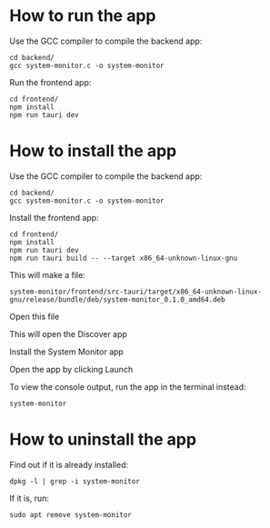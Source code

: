 # How to run the app

Use the GCC compiler to compile the backend app:
```
cd backend/
gcc system-monitor.c -o system-monitor
```

Run the frontend app:
```
cd frontend/
npm install
npm run tauri dev
```

# How to install the app

Use the GCC compiler to compile the backend app:
```
cd backend/
gcc system-monitor.c -o system-monitor
```

Install the frontend app:
```
cd frontend/
npm install
npm run tauri dev
npm run tauri build -- --target x86_64-unknown-linux-gnu
```

This will make a file:
```
system-monitor/frontend/src-tauri/target/x86_64-unknown-linux-gnu/release/bundle/deb/system-monitor_0.1.0_amd64.deb
```

Open this file

This will open the Discover app

Install the System Monitor app 

Open the app by clicking Launch

To view the console output, run the app in the terminal instead:
```
system-monitor
```

# How to uninstall the app

Find out if it is already installed:
```
dpkg -l | grep -i system-monitor
```

If it is, run:
```
sudo apt remove system-monitor
```